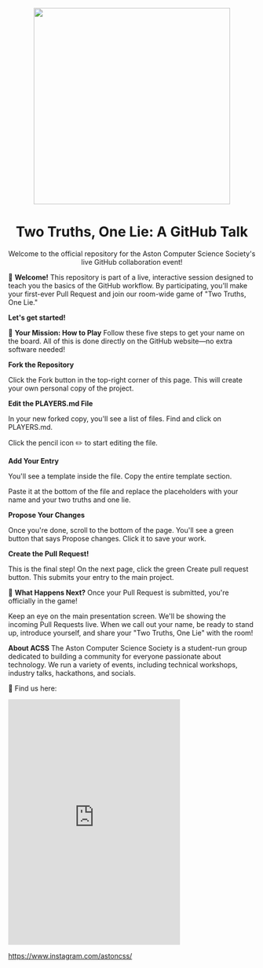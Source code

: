 <p align="center">
<img src="https://github.com/AstonCSS/TwoTruthsOneLie/blob/main/image.png" width="400"/>
</p>

<h1 align="center">Two Truths, One Lie: A GitHub Talk</h1>

<p align="center">
Welcome to the official repository for the Aston Computer Science Society's live GitHub collaboration event!
</p>

👋 **Welcome!**
This repository is part of a live, interactive session designed to teach you the basics of the GitHub workflow. By participating, you'll make your first-ever Pull Request and join our room-wide game of "Two Truths, One Lie."

**Let's get started!**

🚀 **Your Mission: How to Play**
Follow these five steps to get your name on the board. All of this is done directly on the GitHub website—no extra software needed!

**Fork the Repository**

Click the Fork button in the top-right corner of this page. This will create your own personal copy of the project.

**Edit the PLAYERS.md File**

In your new forked copy, you'll see a list of files. Find and click on PLAYERS.md.

Click the pencil icon ✏️ to start editing the file.

**Add Your Entry**

You'll see a template inside the file. Copy the entire template section.

Paste it at the bottom of the file and replace the placeholders with your name and your two truths and one lie.

**Propose Your Changes**

Once you're done, scroll to the bottom of the page. You'll see a green button that says Propose changes. Click it to save your work.

**Create the Pull Request!**

This is the final step! On the next page, click the green Create pull request button. This submits your entry to the main project.

🤔 **What Happens Next?**
Once your Pull Request is submitted, you're officially in the game!

Keep an eye on the main presentation screen. We'll be showing the incoming Pull Requests live. When we call out your name, be ready to stand up, introduce yourself, and share your "Two Truths, One Lie" with the room!

**About ACSS**
The Aston Computer Science Society is a student-run group dedicated to building a community for everyone passionate about technology. We run a variety of events, including technical workshops, industry talks, hackathons, and socials.

🔗 Find us here:
<iframe src="https://discord.com/widget?id=740583179479679068&theme=dark"
        width="350" height="500"
        allowtransparency="true"
        frameborder="0"></iframe>

https://www.instagram.com/astoncss/
